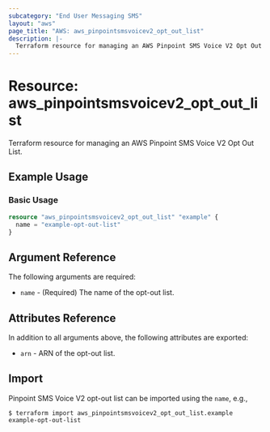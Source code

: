 ```yaml
---
subcategory: "End User Messaging SMS"
layout: "aws"
page_title: "AWS: aws_pinpointsmsvoicev2_opt_out_list"
description: |-
  Terraform resource for managing an AWS Pinpoint SMS Voice V2 Opt Out List.
---
```


# Resource: aws_pinpointsmsvoicev2_opt_out_list

Terraform resource for managing an AWS Pinpoint SMS Voice V2 Opt Out List.

## Example Usage

### Basic Usage

```terraform
resource "aws_pinpointsmsvoicev2_opt_out_list" "example" {
  name = "example-opt-out-list"
}
```

## Argument Reference

The following arguments are required:

* `name` - (Required) The name of the opt-out list.

## Attributes Reference

In addition to all arguments above, the following attributes are exported:

* `arn` - ARN of the opt-out list.

## Import

Pinpoint SMS Voice V2 opt-out list can be imported using the `name`, e.g.,

```
$ terraform import aws_pinpointsmsvoicev2_opt_out_list.example example-opt-out-list
```
